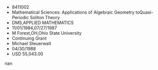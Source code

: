 
* 8411002
* Mathematical Sciences: Applications of Algebraic Geometry toQuasi-Periodic Soliton Theory
* DMS,APPLIED MATHEMATICS
* 11/01/1984,07/27/1987
* M Forest,OH,Ohio State University
* Continuing Grant
* Michael Steuerwalt
* 04/30/1988
* USD 55,043.00

nan
